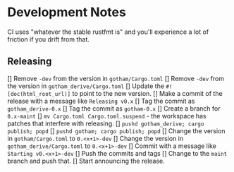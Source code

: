 # Development Notes

CI uses "whatever the stable rustfmt is"
and you'll experience a lot of friction
if you drift from that.

## Releasing

[] Remove `-dev` from the version in `gotham/Cargo.toml`
[] Remove `-dev` from the version in `gotham_derive/Cargo.toml`
[] Update the `#![doc(html_root_url)]` to point to the new version.
[] Make a commit of the release with a message like `Releasing v0.x`
[] Tag the commit as `gotham_derive-0.x`
[] Tag the commit as `gotham-0.x`
[] Create a branch for `0.x-maint`
[] `mv Cargo.toml Cargo.toml.suspend` - the workspace has patches that interfere with releasing.
[] `pushd gotham_derive; cargo publish; popd`
[] `pushd gotham; cargo publish; popd`
[] Change the version in `gotham/Cargo.toml` to `0.<x+1>-dev`
[] Change the version in `gotham_derive/Cargo.toml` to `0.<x+1>-dev`
[] Commit with a message like `Starting v0.<x+1>-dev`
[] Push the commits and tags
[] Change to the `maint` branch and push that.
[] Start announcing the release.
